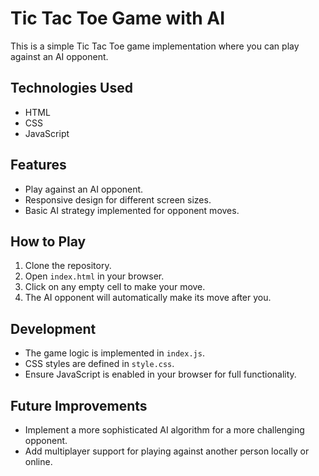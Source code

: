 
# Tic Tac Toe Game with AI

This is a simple Tic Tac Toe game implementation where you can play against an AI opponent.

## Technologies Used
- HTML
- CSS
- JavaScript

## Features
- Play against an AI opponent.
- Responsive design for different screen sizes.
- Basic AI strategy implemented for opponent moves.

## How to Play
1. Clone the repository.
2. Open `index.html` in your browser.
3. Click on any empty cell to make your move.
4. The AI opponent will automatically make its move after you.

## Development
- The game logic is implemented in `index.js`.
- CSS styles are defined in `style.css`.
- Ensure JavaScript is enabled in your browser for full functionality.

## Future Improvements
- Implement a more sophisticated AI algorithm for a more challenging opponent.
- Add multiplayer support for playing against another person locally or online.
